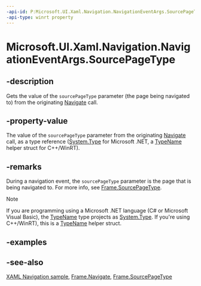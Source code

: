 ```yaml
---
-api-id: P:Microsoft.UI.Xaml.Navigation.NavigationEventArgs.SourcePageType
-api-type: winrt property
---
```


<!-- Property syntax
public Windows.UI.Xaml.Interop.TypeName SourcePageType { get; }
-->

# Microsoft.UI.Xaml.Navigation.NavigationEventArgs.SourcePageType

## -description

Gets the value of the `sourcePageType` parameter (the page being navigated to) from the originating [Navigate](/windows/windows-app-sdk/api/winrt/microsoft.ui.xaml.controls.frame.navigate) call.

## -property-value

The value of the `sourcePageType` parameter from the originating [Navigate](/windows/windows-app-sdk/api/winrt/microsoft.ui.xaml.controls.frame.navigate) call, as a type reference ([System.Type](/dotnet/api/system.type?view=dotnet-uwp-10.0&preserve-view=true) for Microsoft .NET, a [TypeName](/uwp/api/windows.ui.xaml.interop.typename) helper struct for C++/WinRT).

## -remarks

During a navigation event, the `sourcePageType` parameter is the page that is being navigated to. For more info, see [Frame.SourcePageType](/windows/windows-app-sdk/api/winrt/microsoft.ui.xaml.controls.frame.sourcepagetype).

> [!NOTE]
> If you are programming using a Microsoft .NET language (C# or Microsoft Visual Basic), the [TypeName](/uwp/api/windows.ui.xaml.interop.typename) type projects as [System.Type](/dotnet/api/system.type?view=dotnet-uwp-10.0&preserve-view=true). If you're using C++/WinRT), this is a [TypeName](/uwp/api/windows.ui.xaml.interop.typename) helper struct.

## -examples

## -see-also

[XAML Navigation sample](https://github.com/microsoft/Windows-universal-samples/tree/master/Samples/XamlNavigation), [Frame.Navigate](/windows/windows-app-sdk/api/winrt/microsoft.ui.xaml.controls.frame.navigate), [Frame.SourcePageType](/windows/windows-app-sdk/api/winrt/microsoft.ui.xaml.controls.frame.sourcepagetype)
